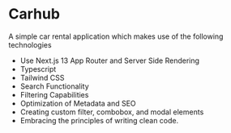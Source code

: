 # Carhub

A simple car rental application which makes use of the following technologies

- Use Next.js 13 App Router and Server Side Rendering
- Typescript
- Tailwind CSS
- Search Functionality
- Filtering Capabilities
- Optimization of Metadata and SEO
- Creating custom filter, combobox, and modal elements
- Embracing the principles of writing clean code.
